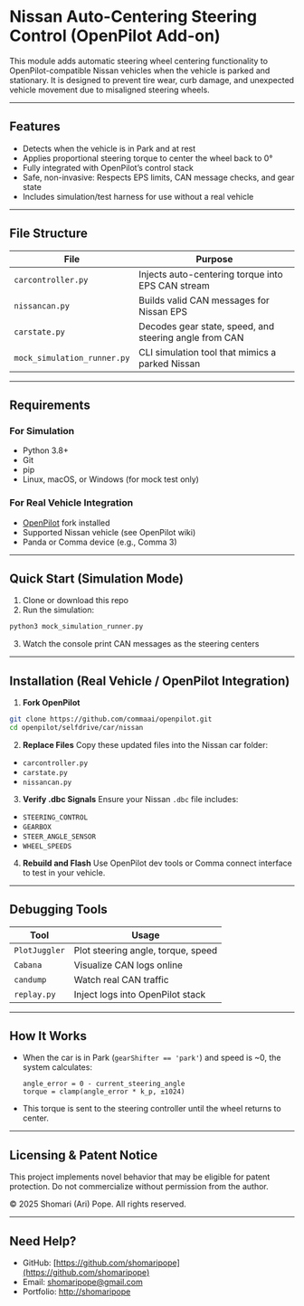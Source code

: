 # Nissan Auto-Centering Steering Control (OpenPilot Add-on)

This module adds automatic steering wheel centering functionality to OpenPilot-compatible Nissan vehicles when the vehicle is parked and stationary. It is designed to prevent tire wear, curb damage, and unexpected vehicle movement due to misaligned steering wheels.

---

## Features

- Detects when the vehicle is in Park and at rest
- Applies proportional steering torque to center the wheel back to 0°
- Fully integrated with OpenPilot’s control stack
- Safe, non-invasive: Respects EPS limits, CAN message checks, and gear state
- Includes simulation/test harness for use without a real vehicle

---

## File Structure

| File                        | Purpose                                                |
| --------------------------- | ------------------------------------------------------ |
| `carcontroller.py`          | Injects auto-centering torque into EPS CAN stream      |
| `nissancan.py`              | Builds valid CAN messages for Nissan EPS               |
| `carstate.py`               | Decodes gear state, speed, and steering angle from CAN |
| `mock_simulation_runner.py` | CLI simulation tool that mimics a parked Nissan        |

---

## Requirements

### For Simulation

- Python 3.8+
- Git
- pip
- Linux, macOS, or Windows (for mock test only)

### For Real Vehicle Integration

- [OpenPilot](https://github.com/commaai/openpilot) fork installed
- Supported Nissan vehicle (see OpenPilot wiki)
- Panda or Comma device (e.g., Comma 3)

---

## Quick Start (Simulation Mode)

1. Clone or download this repo
2. Run the simulation:

```bash
python3 mock_simulation_runner.py
```

3. Watch the console print CAN messages as the steering centers

---

## Installation (Real Vehicle / OpenPilot Integration)

1. **Fork OpenPilot**

```bash
git clone https://github.com/commaai/openpilot.git
cd openpilot/selfdrive/car/nissan
```

2. **Replace Files** Copy these updated files into the Nissan car folder:

- `carcontroller.py`
- `carstate.py`
- `nissancan.py`

3. **Verify .dbc Signals** Ensure your Nissan `.dbc` file includes:

- `STEERING_CONTROL`
- `GEARBOX`
- `STEER_ANGLE_SENSOR`
- `WHEEL_SPEEDS`

4. **Rebuild and Flash** Use OpenPilot dev tools or Comma connect interface to test in your vehicle.

---

## Debugging Tools

| Tool          | Usage                              |
| ------------- | ---------------------------------- |
| `PlotJuggler` | Plot steering angle, torque, speed |
| `Cabana`      | Visualize CAN logs online          |
| `candump`     | Watch real CAN traffic             |
| `replay.py`   | Inject logs into OpenPilot stack   |

---

## How It Works

- When the car is in Park (`gearShifter == 'park'`) and speed is \~0, the system calculates:
  ```
  angle_error = 0 - current_steering_angle
  torque = clamp(angle_error * k_p, ±1024)
  ```
- This torque is sent to the steering controller until the wheel returns to center.

---

## Licensing & Patent Notice

This project implements novel behavior that may be eligible for patent protection. Do not commercialize without permission from the author.

© 2025 Shomari (Ari) Pope. All rights reserved.

---

## Need Help?

- GitHub: [https://github.com/shomaripope](https://github.com/shomaripope)
- Email: [shomaripope@gmail.com](mailto\:shomari@shomaripope.com)
- Portfolio: [http://shomaripope](http://shomaripope.com)

